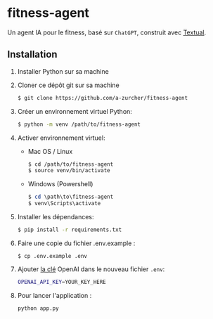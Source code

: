 # fitness-agent

Un agent IA pour le fitness, basé sur `ChatGPT`, construit avec [Textual](https://textual.textualize.io).

## Installation

1. Installer Python sur sa machine

2. Cloner ce dépôt git sur sa machine

   ```bash
   $ git clone https://github.com/a-zurcher/fitness-agent
   ```

3. Créer un environnement virtuel Python:

   ```bash
   $ python -m venv /path/to/fitness-agent
   ```

4. Activer environnement virtuel:

   - Mac OS / Linux

     ```bash
     $ cd /path/to/fitness-agent
     $ source venv/bin/activate
     ```

   - Windows (Powershell)

     ```powershell
     $ cd \path\to\fitness-agent
     $ venv\Scripts\activate
     ```

5. Installer les dépendances:

   ```bash
   $ pip install -r requirements.txt
   ```

6. Faire une copie du fichier .env.example :

   ```
   $ cp .env.example .env
   ```

7. Ajouter [la clé](https://beta.openai.com/account/api-keys) OpenAI dans le nouveau fichier `.env`:

   ```bash
   OPENAI_API_KEY=YOUR_KEY_HERE
   ```

8. Pour lancer l'application :

   ```bash
   python app.py
   ```
